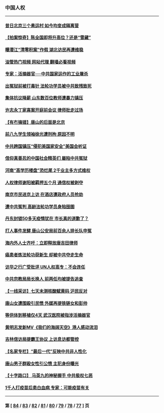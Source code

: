 ### 中国人权
---
#### [昔日北京三个奥运村 如今均变成隔离营](../../pages/ncid278/n13761862.md?06180445) 
#### [【拍案惊奇】陈全国即将升高位？还是“雪藏”](../../pages/ncid278/n13761845.md?06180445) 
#### [曝潜江“清零积案”作假 湖北访民再遭维稳](../../pages/ncid278/n13761539.md?06180445) 
#### [油管热门视频 网站代理 翻墙必看视频](http://209.222.30.114:81/youtube.html?06180445)
#### [专家：活摘器官──中共国家运作的工业屠杀](../../pages/ncid278/n13761178.md?06180445) 
#### [出冤狱前被打毒针 法轮功学员被中共致残致死](../../pages/ncid278/n13760892.md?06180445) 
#### [集体抗议降薪 山东数百位教师遭暴力镇压](../../pages/ncid278/n13760919.md?06180445) 
#### [许志永丁家喜案开庭前会议 律师批走过场](../../pages/ncid278/n13760890.md?06180445) 
#### [【有冇搞错】唐山的后面是北京](../../pages/ncid278/n13760394.md?06180445) 
#### [前八九学生领袖徐光遭刑拘 原因不明](../../pages/ncid278/n13760496.md?06180445) 
#### [中共跨国镇压“侵犯美国家安全”美国会听证](../../pages/ncid278/n13760406.md?06180445) 
#### [信仰真善忍的中国社会精英们 屡陷中共冤狱](../../pages/ncid278/n13760120.md?06180445) 
#### [河南“高学历楼盘”恐烂尾 2千业主多方式维权](../../pages/ncid278/n13760221.md?06180445) 
#### [人权律师谢阳被羁押五个月 通信权被剥夺](../../pages/ncid278/n13760220.md?06180445) 
#### [南京市民进京上访 在酒店遭政府人员抢劫](../../pages/ncid278/n13760041.md?06180445) 
#### [遭中共冤判 高龄法轮功学员身陷囹圄](../../pages/ncid278/n13759378.md?06180445) 
#### [丹东封锁50多天疫情犹在 市长真的道歉了？](../../pages/ncid278/n13759552.md?06180445) 
#### [打人事件发酵 唐山公安局前百余人排长队申冤](../../pages/ncid278/n13759336.md?06180445) 
#### [海内外人士齐吁：立即释放唐吉田律师](../../pages/ncid278/n13759126.md?06180445) 
#### [癌患者炼法轮功获新生 却被中共夺走生命](../../pages/ncid278/n13758724.md?06180445) 
#### [访华之行广受批评 UN人权高专：不会连任](../../pages/ncid278/n13758655.md?06180445) 
#### [中共宗教局局长换人 前两任均被提告追查](../../pages/ncid278/n13758592.md?06180445) 
#### [【一线采访】七天未测核酸赋黄码 沪民反对](../../pages/ncid278/n13758088.md?06180445) 
#### [唐山女遭围殴引民愤 外媒再提铁链女和彭帅](../../pages/ncid278/n13758095.md?06180445) 
#### [等供体到移植仅4天 武汉医院被指涉活摘器官](../../pages/ncid278/n13758039.md?06180445) 
#### [黄明志发新MV《我们的海阔天空》港人感动流泪](../../pages/ncid278/n13757350.md?06180445) 
#### [吉林信访局提霸王协议 上访息访都管控](../../pages/ncid278/n13757307.md?06180445) 
#### [【名家专栏】“最后一代”反映中共非人性化](../../pages/ncid278/n13756676.md?06180445) 
#### [唐山男子群殴女性引公愤 主犯身份曝光](../../pages/ncid278/n13757180.md?06180445) 
#### [【十字路口】 马英九的神秘握手 中共极权七恶](../../pages/ncid278/n13756688.md?06180445) 
#### [1千人打疫苗后患白血病 专家：可能疫苗有关](../../pages/ncid278/n13755932.md?06180445) 

---
#### 第 [ [84](./84.md?06180445) / [83](./83.md?06180445) / [82](./82.md?06180445) / [81](./81.md?06180445) / [80](./80.md?06180445) / [79](./79.md?06180445) / [78](./78.md?06180445) / [77](./77.md?06180445) ] 页

